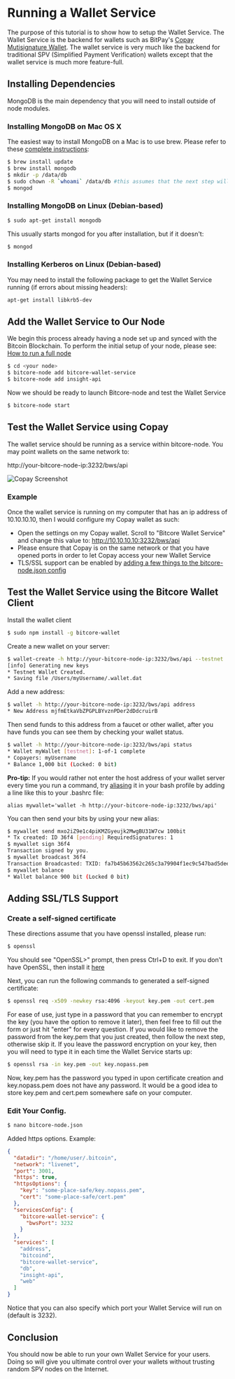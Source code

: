 # Running a Wallet Service

The purpose of this tutorial is to show how to setup the Wallet Service. The Wallet Service is the backend for wallets such as BitPay's [Copay Mutisignature Wallet](https://copay.io). The wallet service is very much like the backend for traditional SPV (Simplified Payment Verification) wallets except that the wallet service is much more feature-full.

## Installing Dependencies

MongoDB is the main dependency that you will need to install outside of node modules.

### Installing MongoDB on Mac OS X

The easiest way to install MongoDB on a Mac is to use brew. Please refer to these [complete instructions](http://docs.mongodb.org/manual/tutorial/install-mongodb-on-os-x/):

```bash
$ brew install update
$ brew install mongodb
$ mkdir -p /data/db
$ sudo chown -R `whoami` /data/db #this assumes that the next step will be run by the current user
$ mongod
```

### Installing MongoDB on Linux (Debian-based)

```bash
$ sudo apt-get install mongodb
```

This usually starts mongod for you after installation, but if it doesn't:

```bash
$ mongod
```

### Installing Kerberos on Linux (Debian-based)

You may need to install the following package to get the Wallet Service running (if errors about missing headers):

```bash
apt-get install libkrb5-dev
```

## Add the Wallet Service to Our Node

We begin this process already having a node set up and synced with the Bitcoin Blockchain. To perform the initial setup of your node, please see: [How to run a full node](fullnode.md)

```bash
$ cd <your node>
$ bitcore-node add bitcore-wallet-service
$ bitcore-node add insight-api
```

Now we should be ready to launch Bitcore-node and test the Wallet Service

```bash
$ bitcore-node start
```

## Test the Wallet Service using Copay

The wallet service should be running as a service within bitcore-node. You may point wallets on the same network to:

http://your-bitcore-node-ip:3232/bws/api

![Copay Screenshot](https://i.imgur.com/2hsGXrx.png)

### Example

Once the wallet service is running on my computer that has an ip address of 10.10.10.10, then I would configure my Copay wallet as such:

* Open the settings on my Copay wallet. Scroll to "Bitcore Wallet Service" and change this value to: http://10.10.10.10:3232/bws/api
* Please ensure that Copay is on the same network or that you have opened ports in order to let Copay access your new Wallet Service
* TLS/SSL support can be enabled by [adding a few things to the bitcore-node.json config](#adding-ssltls-support)

## Test the Wallet Service using the Bitcore Wallet Client

Install the wallet client

```bash
$ sudo npm install -g bitcore-wallet
```

Create a new wallet on your server:
```bash
$ wallet-create -h http://your-bitcore-node-ip:3232/bws/api --testnet 'myWallet' 1-1
[info] Generating new keys
* Testnet Wallet Created.
* Saving file /Users/myUsername/.wallet.dat
```
Add a new address:
```bash
$ wallet -h http://your-bitcore-node-ip:3232/bws/api address
* New Address mjfmEtkaVbZPGPLBYvznPDer2dDdcruirB
```

Then send funds to this address from a faucet or other wallet, after you have funds you can see them by checking your
wallet status.

```bash
$ wallet -h http://your-bitcore-node-ip:3232/bws/api status
* Wallet myWallet [testnet]: 1-of-1 complete
* Copayers: myUsername
* Balance 1,000 bit (Locked: 0 bit)

```

**Pro-tip:** If you would rather not enter the host address of your wallet server every time you run a command, try
[aliasing](https://wiki.manjaro.org/index.php?title=Aliases_in_.bashrc) it in your bash profile by adding a line like
this to your .bashrc file:
```
alias mywallet='wallet -h http://your-bitcore-node-ip:3232/bws/api'
```

You can then send your bits by using your new alias:
```bash
$ mywallet send mxo2iZ9e1c4piKMZGyeujk2MwgBU31W7cw 100bit
* Tx created: ID 36f4 [pending] RequiredSignatures: 1
$ mywallet sign 36f4
Transaction signed by you.
$ mywallet broadcast 36f4
Transaction Broadcasted: TXID: fa7b45b63562c265c3a79904f1ec9c547bad5dee1508ce63628047a9097bfd0e
$ mywallet balance
* Wallet balance 900 bit (Locked 0 bit)
```

## Adding SSL/TLS Support

### Create a self-signed certificate

These directions assume that you have openssl installed, please run:

```bash
$ openssl
```

You should see "OpenSSL>" prompt, then press Ctrl+D to exit. If you don't have OpenSSL, then install it [here](http://www.openssl.org)

Next, you can run the following commands to generated a self-signed certificate:

```bash
$ openssl req -x509 -newkey rsa:4096 -keyout key.pem -out cert.pem
```

For ease of use, just type in a password that you can remember to encrypt the key (you have the option to remove it later), then feel free to fill out the form or just hit "enter" for every question. If you would like to remove the password from the key.pem that you just created, then follow the next step, otherwise skip it. If you leave the password encryption on your key, then you will need to type it in each time the Wallet Service starts up:

```bash
$ openssl rsa -in key.pem -out key.nopass.pem
```

Now, key.pem has the password you typed in upon certificate creation and key.nopass.pem does not have any password. It would be a good idea to store key.pem and cert.pem somewhere safe on your computer.

### Edit Your Config.

```bash
$ nano bitcore-node.json
```

Added https options. Example:

```json
{
  "datadir": "/home/user/.bitcoin",
  "network": "livenet",
  "port": 3001,
  "https": true,
  "httpsOptions": {
    "key": "some-place-safe/key.nopass.pem",
    "cert": "some-place-safe/cert.pem"
  },
  "servicesConfig": {
    "bitcore-wallet-service": {
      "bwsPort": 3232
    }
  },
  "services": [
    "address",
    "bitcoind",
    "bitcore-wallet-service",
    "db",
    "insight-api",
    "web"
  ]
}
```

Notice that you can also specify which port your Wallet Service will run on (default is 3232).

## Conclusion

You should now be able to run your own Wallet Service for your users. Doing so will give you ultimate control over your wallets without trusting random SPV nodes on the Internet.
